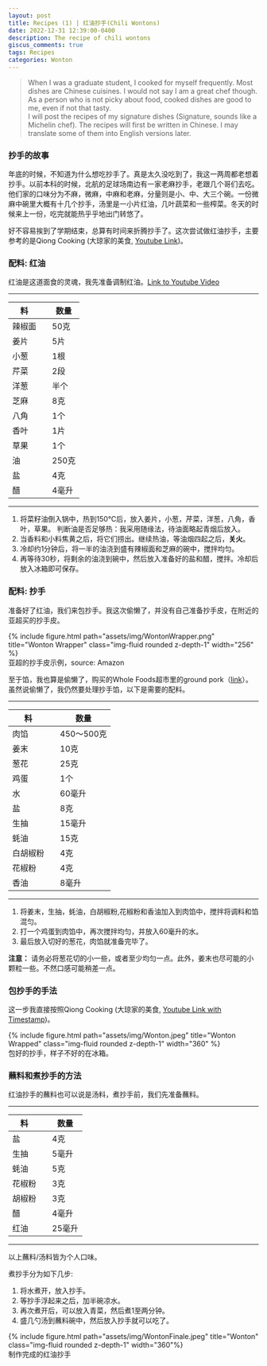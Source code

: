 ```yaml
---
layout: post
title: Recipes (1) | 红油抄手(Chili Wontons) 
date: 2022-12-31 12:39:00-0400
description: The recipe of chili wontons
giscus_comments: true
tags: Recipes
categories: Wonton
---
```


>When I was a graduate student, I cooked for myself frequently. Most dishes are Chinese cuisines. I would not say I am a great chef though. As a person who is not picky about food, cooked dishes are good to me, even if not that tasty.  
>I will post the recipes of my signature dishes (Signature, sounds like a Michelin chef). The recipes will first be written in Chinese. I may translate some of them into English versions later. 

### 抄手的故事
年底的时候，不知道为什么想吃抄手了。真是太久没吃到了，我这一两周都老想着抄手。以前本科的时候，北航的足球场南边有一家老麻抄手，老跟几个哥们去吃。他们家的口味分为不麻，微麻，中麻和老麻，分量则是小、中、大三个碗。一份微麻中碗里大概有十几个抄手，汤里是一小片红油，几叶蔬菜和一些榨菜。冬天的时候来上一份，吃完就能热乎乎地出门转悠了。

好不容易挨到了学期结束，总算有时间来折腾抄手了。这次尝试做红油抄手，主要参考的是Qiong Cooking (大琼家的美食, [Youtube Link](https://www.youtube.com/@qiongcooking))。


### 配料: 红油
红油是这道面食的灵魂，我先准备调制红油。[Link to Youtube Video](https://youtu.be/d7B94g4Xc2A)

---

| 料 |     | 数量 |
|-----| ----- | ----- |
| 辣椒面 |     | 50克 |
| 姜片 |     | 5片 |
| 小葱 |     | 1根 |
| 芹菜 |     | 2段 |
| 洋葱 |     | 半个 |
| 芝麻 |     | 8克 |
| 八角 |     | 1个 |
| 香叶 |     | 1片 |
| 草果 |     | 1个 |
| 油 |     | 250克 |
| 盐 |     | 4克 |
| 醋 |     | 4毫升 |

---

1. 将菜籽油倒入锅中，热到150&deg;C后，放入姜片，小葱，芹菜，洋葱，八角，香叶，草果。
   判断油是否足够热：我采用随缘法，待油面略起青烟后放入。
2. 当香料和小料焦黄之后，将它们捞出。继续热油，等油烟四起之后，**关火**。
3. 冷却约1分钟后，将一半的油浇到盛有辣椒面和芝麻的碗中，搅拌均匀。
4. 再等待30秒，将剩余的油浇到碗中，然后放入准备好的盐和醋，搅拌。冷却后放入冰箱即可保存。


### 配料: 抄手
准备好了红油，我们来包抄手。我这次偷懒了，并没有自己准备抄手皮，在附近的亚超买的抄手皮。

<div class="caption">
        {% include figure.html path="assets/img/WontonWrapper.png" title="Wonton Wrapper" class="img-fluid rounded z-depth-1" width="256" %}
</div>
<div class="caption">
    亚超的抄手皮示例，source: Amazon
</div>


至于馅，我也算是偷懒了，购买的Whole Foods超市里的ground pork（[link](https://www.wholefoodsmarket.com/product/dubreton-organic-ground-pork-b0781373kc)）。虽然说偷懒了，我仍然要处理抄手馅，以下是需要的配料。

---

| 料 |     | 数量 |
|-----| ----- | ----- |
| 肉馅 |     | 450～500克 |
| 姜末 |     | 10克 |
| 葱花 |     | 25克 |
| 鸡蛋 |     | 1个 |
| 水 |     | 60毫升 |
| 盐 |     | 8克 |
| 生抽 |     | 15毫升 |
| 蚝油 |     | 15克 |
| 白胡椒粉 |     | 4克 |
| 花椒粉 |     | 4克 |
| 香油 |     | 8毫升 |

---

1. 将姜末，生抽，蚝油，白胡椒粉,花椒粉和香油加入到肉馅中，搅拌将调料和馅混匀。
2. 打一个鸡蛋到肉馅中，再次搅拌均匀，并放入60毫升的水。
3. 最后放入切好的葱花，肉馅就准备完毕了。
   
**注意：** 请务必将葱花切的小一些，或者至少均匀一点。此外，姜末也尽可能的小颗粒一些。不然口感可能稍差一点。


### 包抄手的手法
这一步我直接按照Qiong Cooking (大琼家的美食, [Youtube Link with Timestamp](https://youtu.be/O3kOhTbfwVs?t=178))。
<div class="caption">
    {% include figure.html path="assets/img/Wonton.jpeg" title="Wonton Wrapped" class="img-fluid rounded z-depth-1" width="360" %}
</div>
<div class="caption">
    包好的抄手，样子不好的在冰箱。
</div>


### 蘸料和煮抄手的方法
红油抄手的蘸料也可以说是汤料，煮抄手前，我们先准备蘸料。

---

| 料 |     | 数量 |
|-----| ----- | ----- |
| 盐 |     | 4克 |
| 生抽 |     | 5毫升 |
| 蚝油 |     | 5克 |
| 花椒粉 |     | 3克 |
| 胡椒粉 |     | 3克 |
| 醋 |     | 4毫升 |
| 红油 |     | 25毫升 |

---

以上蘸料/汤料皆为个人口味。

煮抄手分为如下几步:
1. 将水煮开，放入抄手。
2. 等抄手浮起来之后，加半碗凉水。
3. 再次煮开后，可以放入青菜，然后煮1至两分钟。
4. 盛几勺汤到蘸料碗中，然后放入抄手就可以吃了。

<div class="caption">
        {% include figure.html path="assets/img/WontonFinale.jpeg" title="Wonton" class="img-fluid rounded z-depth-1" 
        width="360"%}
</div>
<div class="caption">
    制作完成的红油抄手
</div>

